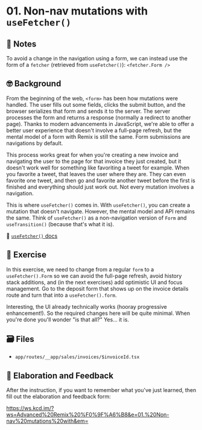 # 01. Non-nav mutations with `useFetcher()`

## 📝 Notes

To avoid a change in the navigation using a form, we can instead use the form of
a `fetcher` (retrieved from `useFetcher()`): `<fetcher.Form />`

## 🤓 Background

From the beginning of the web, `<form>` has been how mutations were handled. The
user fills out some fields, clicks the submit button, and the browser serializes
that form and sends it to the server. The server processes the form and returns
a response (normally a redirect to another page). Thanks to modern advancements
in JavaScript, we're able to offer a better user experience that doesn't involve
a full-page refresh, but the mental model of a form with Remix is still the
same. Form submissions are navigations by default.

This process works great for when you're creating a new invoice and navigating
the user to the page for that invoice they just created, but it doesn't work
well for something like favoriting a tweet for example. When you favorite a
tweet, that leaves the user where they are. They can even favorite one tweet,
and then go and favorite another tweet before the first is finished and
everything should just work out. Not every mutation involves a navigation.

This is where `useFetcher()` comes in. With `useFetcher()`, you can create a
mutation that doesn't navigate. However, the mental model and API remains the
same. Think of `useFetcher()` as a non-navigation version of `Form` and
`useTransition()` (because that's what it is).

📜 [`useFetcher()` docs](https://remix.run/docs/en/v1/api/remix#usefetcher)

## 💪 Exercise

In this exercise, we need to change from a regular `form` to a
`useFetcher().Form` so we can avoid the full-page refresh, avoid history stack
additions, and (in the next exercises) add optimistic UI and focus management.
Go to the deposit form that shows up on the invoice details route and turn that
into a `useFetcher().form`.

Interesting, the UI already technically works (hooray progressive enhancement!).
So the required changes here will be quite minimal. When you're done you'll
wonder "is that all?" Yes... it is.

## 🗃 Files

- `app/routes/__app/sales/invoices/$invoiceId.tsx`

## 🦉 Elaboration and Feedback

After the instruction, if you want to remember what you've just learned, then
fill out the elaboration and feedback form:

https://ws.kcd.im/?ws=Advanced%20Remix%20%F0%9F%A6%B8&e=01.%20Non-nav%20mutations%20with&em=

